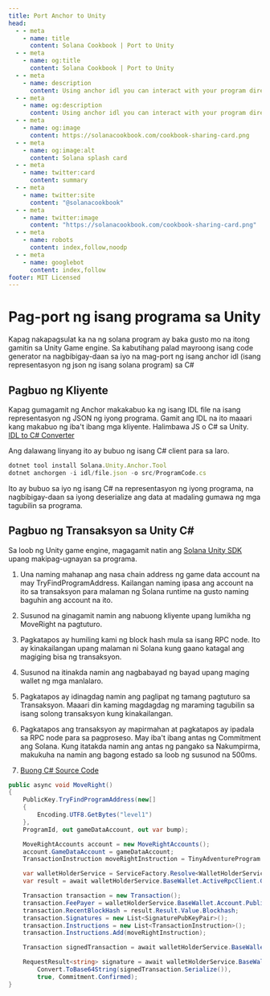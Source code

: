 ```yaml
---
title: Port Anchor to Unity
head:
  - - meta
    - name: title
      content: Solana Cookbook | Port to Unity
  - - meta
    - name: og:title
      content: Solana Cookbook | Port to Unity
  - - meta
    - name: description
      content: Using anchor idl you can interact with your program directly from unity
  - - meta
    - name: og:description
      content: Using anchor idl you can interact with your program directly from unity
  - - meta
    - name: og:image
      content: https://solanacookbook.com/cookbook-sharing-card.png
  - - meta
    - name: og:image:alt
      content: Solana splash card
  - - meta
    - name: twitter:card
      content: summary
  - - meta
    - name: twitter:site
      content: "@solanacookbook"
  - - meta
    - name: twitter:image
      content: "https://solanacookbook.com/cookbook-sharing-card.png"
  - - meta
    - name: robots
      content: index,follow,noodp
  - - meta
    - name: googlebot
      content: index,follow
footer: MIT Licensed
---
```


# Pag-port ng isang programa sa Unity

Kapag nakapagsulat ka na ng solana program ay baka gusto mo na itong gamitin sa Unity Game engine. Sa kabutihang palad mayroong isang code generator na nagbibigay-daan sa iyo na mag-port ng isang anchor idl (isang representasyon ng json ng isang solana program) sa C#

## Pagbuo ng Kliyente

Kapag gumagamit ng Anchor makakabuo ka ng isang IDL file na isang representasyon ng JSON ng iyong programa.
Gamit ang IDL na ito maaari kang makabuo ng iba't ibang mga kliyente. Halimbawa JS o C# sa Unity. <br />
[IDL to C# Converter](https://github.com/magicblock-labs/Solana.Unity.Anchor)<br />

Ang dalawang linyang ito ay bubuo ng isang C# client para sa laro.

```js
dotnet tool install Solana.Unity.Anchor.Tool
dotnet anchorgen -i idl/file.json -o src/ProgramCode.cs
```

Ito ay bubuo sa iyo ng isang C# na representasyon ng iyong programa, na nagbibigay-daan sa iyong deserialize ang data at madaling gumawa ng mga tagubilin sa programa.

## Pagbuo ng Transaksyon sa Unity C#

Sa loob ng Unity game engine, magagamit natin ang [Solana Unity SDK](https://assetstore.unity.com/packages/decentralization/infrastructure/solana-sdk-for-unity-246931) upang makipag-ugnayan sa programa.
1. Una naming mahanap ang nasa chain address ng game data account na may TryFindProgramAddress.
Kailangan naming ipasa ang account na ito sa transaksyon para malaman ng Solana runtime na gusto naming baguhin ang account na ito.
2. Susunod na ginagamit namin ang nabuong kliyente upang lumikha ng MoveRight na pagtuturo.
3. Pagkatapos ay humiling kami ng block hash mula sa isang RPC node. Ito ay kinakailangan upang malaman ni Solana kung gaano katagal ang magiging bisa ng transaksyon.
4. Susunod na itinakda namin ang nagbabayad ng bayad upang maging wallet ng mga manlalaro.
5. Pagkatapos ay idinagdag namin ang paglipat ng tamang pagtuturo sa Transaksyon. Maaari din kaming magdagdag ng maraming tagubilin sa isang solong transaksyon kung kinakailangan.
6. Pagkatapos ang transaksyon ay mapirmahan at pagkatapos ay ipadala sa RPC node para sa pagproseso.
May iba't ibang antas ng Commitment ang Solana. Kung itatakda namin ang antas ng pangako sa Nakumpirma, makukuha na namin ang bagong estado sa loob ng susunod na 500ms.

7. [Buong C# Source Code](https://github.com/Woody4618/SolPlay_Unity_SDK/tree/main/Assets/SolPlay/Examples/TinyAdventure)

```c#
public async void MoveRight()
{
    PublicKey.TryFindProgramAddress(new[]
    {
        Encoding.UTF8.GetBytes("level1")
    },
    ProgramId, out gameDataAccount, out var bump);

    MoveRightAccounts account = new MoveRightAccounts();
    account.GameDataAccount = gameDataAccount;
    TransactionInstruction moveRightInstruction = TinyAdventureProgram.MoveRight(account, ProgramId);

    var walletHolderService = ServiceFactory.Resolve<WalletHolderService>();
    var result = await walletHolderService.BaseWallet.ActiveRpcClient.GetRecentBlockHashAsync(Commitment.Confirmed);

    Transaction transaction = new Transaction();
    transaction.FeePayer = walletHolderService.BaseWallet.Account.PublicKey;
    transaction.RecentBlockHash = result.Result.Value.Blockhash;
    transaction.Signatures = new List<SignaturePubKeyPair>();
    transaction.Instructions = new List<TransactionInstruction>();
    transaction.Instructions.Add(moveRightInstruction);

    Transaction signedTransaction = await walletHolderService.BaseWallet.SignTransaction(transaction);

    RequestResult<string> signature = await walletHolderService.BaseWallet.ActiveRpcClient.SendTransactionAsync(
        Convert.ToBase64String(signedTransaction.Serialize()),
        true, Commitment.Confirmed);
}
```